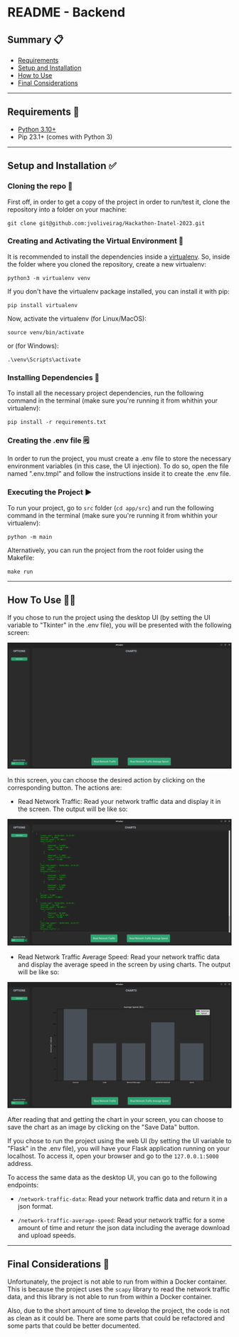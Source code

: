 # README - Backend


## Summary :clipboard:

* [Requirements](#requirements)
* [Setup and Installation](#setup-installation)
* [How to Use](#how-to-use)
* [Final Considerations](#final-considerations)

*********************
##  Requirements :pencil: <a name="requirements"></a>

* [Python 3.10+](https://www.python.org/)
* Pip 23.1+ (comes with Python 3)

*********************
##  Setup and Installation :white_check_mark: <a name="setup-installation"></a>

### Cloning the repo :file_folder:
First off, in order to get a copy of the project in order to run/test it, clone the repository into a folder on your machine:

```
git clone git@github.com:jvoliveirag/Hackathon-Inatel-2023.git
```

### Creating and Activating the Virtual Environment :open_file_folder:
It is recommended to install the dependencies inside a [virtualenv](https://docs.python.org/3/tutorial/venv.html). So, inside the folder where you cloned the repository, create a new virtualenv:

```
python3 -m virtualenv venv
```

If you don't have the virtualenv package installed, you can install it with pip:

```
pip install virtualenv
```
    
Now, activate the virtualenv (for Linux/MacOS):

```
source venv/bin/activate
```

or (for Windows):

```
.\venv\Scripts\activate
```

### Installing Dependencies :wrench:
To install all the necessary project dependencies, run the following command in the terminal (make sure you're running it from whithin your virtualenv):

```
pip install -r requirements.txt
```

### Creating the .env file :spiral_notepad:
In order to run the project, you must create a .env file to store the necessary environment variables (in this case, the UI injection).
To do so, open the file named ".env.tmpl" and follow the instructions inside it to create the .env file.

### Executing the Project :arrow_forward:
To run your project, go to `src` folder (`cd app/src`) and run the following command in the terminal (make sure you're running it from whithin your virtualenv):

```
python -m main
```

Alternatively, you can run the project from the root folder using the Makefile:

```
make run
```

*********************

## How To Use :man_technologist: <a name="how-to-use"></a>

If you chose to run the project using the desktop UI (by setting the UI variable to "Tkinter" in the .env file), you will be presented with the following screen:

![image](docs/images/tkinter_screen.png)

In this screen, you can choose the desired action by clicking on the corresponding button. The actions are:

* Read Network Traffic: Read your network traffic data and display it in the screen. The output will be like so:

![image](docs/images/read_network_traffic.png)

* Read Network Traffic Average Speed: Read your network traffic data and display the average speed in the screen by using charts. The output will be like so:

![image](docs/images/read_network_traffic_average_speed.png)

After reading that and getting the chart in your screen, you can choose to save the chart as an image by clicking on the "Save Data" button.

If you chose to run the project using the web UI (by setting the UI variable to "Flask" in the .env file), you will have your Flask application running on your localhost. To access it, open your browser and go to the `127.0.0.1:5000` address.

To access the same data as the desktop UI, you can go to the following endpoints:

* `/network-traffic-data`: Read your network traffic data and return it in a json format.

* `/network-traffic-average-speed`: Read your network traffic for a some amount of time and retunr the json data including the average download and upload speeds.


*********************

## Final Considerations :pushpin: <a name="final-considerations"></a>

Unfortunately, the project is not able to run from within a Docker container. This is because the project uses the `scapy` library to read the network traffic data, and this library is not able to run from within a Docker container.

Also, due to the short amount of time to develop the project, the code is not as clean as it could be. There are some parts that could be refactored and some parts that could be better documented.